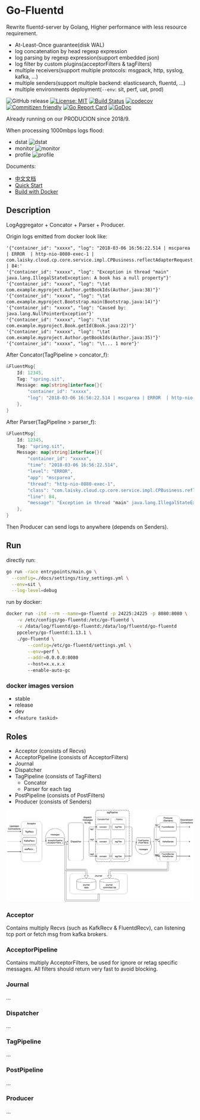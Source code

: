 # Go-Fluentd

Rewrite fluentd-server by Golang, Higher performance with less resource requirement.

* At-Least-Once guarantee(disk WAL)
* log concatenation by head regexp expression
* log parsing by regexp expression(support embedded json)
* log filter by custom plugins(acceptorFilters & tagFilters)
* multiple receivers(support multiple protocols: msgpack, http, syslog, kafka, ...)
* multiple senders(support multiple backend: elasticsearch, fluentd, ...)
* multiple environments deployment(`--env`: sit, perf, uat, prod)

![GitHub release](https://img.shields.io/github/release/Laisky/go-fluentd.svg)
[![License: MIT](https://img.shields.io/badge/License-MIT-yellow.svg)](https://opensource.org/licenses/MIT)
[![Build Status](https://travis-ci.org/Laisky/go-fluentd.svg?branch=master)](https://travis-ci.org/Laisky/go-fluentd)
[![codecov](https://codecov.io/gh/Laisky/go-fluentd/branch/master/graph/badge.svg)](https://codecov.io/gh/Laisky/go-fluentd)
[![Commitizen friendly](https://img.shields.io/badge/commitizen-friendly-brightgreen.svg)](http://commitizen.github.io/cz-cli/)
[![Go Report Card](https://goreportcard.com/badge/github.com/Laisky/go-fluentd)](https://goreportcard.com/report/github.com/Laisky/go-fluentd)
[![GoDoc](https://godoc.org/github.com/Laisky/go-fluentd?status.svg)](https://godoc.org/github.com/Laisky/go-fluentd)

Already running on our PRODUCION since 2018/9.

When processing 1000mbps logs flood:

* dstat
  ![dstat](https://s1.laisky.com/uploads/2020/01/dstat.png)
* monitor
  ![monitor](https://s2.laisky.com/uploads/2020/01/monitor.png)
* profile
  ![profile](https://s3.laisky.com/uploads/2020/01/profile.png)

Documents:

- [中文文档](https://blog.laisky.com/p/go-fluentd/)
- [Quick Start](docs/quickstart.md)
- [Build with Docker](.docker)


## Description

LogAggregator + Concator + Parser + Producer.

Origin logs emitted from docker look like:

```
'{"container_id": "xxxxx", "log": "2018-03-06 16:56:22.514 | mscparea | ERROR  | http-nio-8080-exec-1 | com.laisky.cloud.cp.core.service.impl.CPBusiness.reflectAdapterRequest | 84:'
'{"container_id": "xxxxx", "log": "Exception in thread "main" java.lang.IllegalStateException: A book has a null property"}'
'{"container_id": "xxxxx", "log": "\tat com.example.myproject.Author.getBookIds(Author.java:38)"}'
'{"container_id": "xxxxx", "log": "\tat com.example.myproject.Bootstrap.main(Bootstrap.java:14)"}'
'{"container_id": "xxxxx", "log": "Caused by: java.lang.NullPointerException"}'
'{"container_id": "xxxxx", "log": "\tat com.example.myproject.Book.getId(Book.java:22)"}'
'{"container_id": "xxxxx", "log": "\tat com.example.myproject.Author.getBookIds(Author.java:35)"}'
'{"container_id": "xxxxx", "log": "\t... 1 more"}'
```

After Concator(TagPipeline > concator_f):

```go
&FluentMsg{
    Id: 12345,
    Tag: "spring.sit",
    Message: map[string]interface{}{
        "container_id": "xxxxx",
        "log": "2018-03-06 16:56:22.514 | mscparea | ERROR  | http-nio-8080-exec-1 | com.laisky.cloud.cp.core.service.impl.CPBusiness.reflectAdapterRequest | 84: Exception in thread "main" java.lang.IllegalStateException: A book has a null property\n\tat com.example.myproject.Author.getBookIds(Author.java:38)\n\tat com.example.myproject.Bootstrap.main(Bootstrap.java:14)\nCaused by: java.lang.NullPointerException\n\tat com.example.myproject.Book.getId(Book.java:22)\n\tat com.example.myproject.Author.getBookIds(Author.java:35)\n\t... 1 more",
    },
}
```

After Parser(TagPipeline > parser_f):

```go
&FluentMsg{
    Id: 12345,
    Tag: "spring.sit",
    Message: map[string]interface{}{
        "container_id": "xxxxx",
        "time": "2018-03-06 16:56:22.514",
        "level": "ERROR",
        "app": "mscparea",
        "thread": "http-nio-8080-exec-1",
        "class": "com.laisky.cloud.cp.core.service.impl.CPBusiness.reflectAdapterRequest",
        "line": 84,
        "message": "Exception in thread "main" java.lang.IllegalStateException: A book has a null property\n\tat com.example.myproject.Author.getBookIds(Author.java:38)\n\tat com.example.myproject.Bootstrap.main(Bootstrap.java:14)\nCaused by: java.lang.NullPointerException\n\tat com.example.myproject.Book.getId(Book.java:22)\n\tat com.example.myproject.Author.getBookIds(Author.java:35)\n\t... 1 more",
    },
}
```

Then Producer can send logs to anywhere (depends on Senders).



## Run

directly run:

```sh
go run -race entrypoints/main.go \
  --config=./docs/settings/tiny_settings.yml \
  --env=sit \
  --log-level=debug
```

run by docker:

```sh
docker run -itd --rm --name=go-fluentd -p 24225:24225 -p 8080:8080 \
    -v /etc/configs/go-fluentd:/etc/go-fluentd \
    -v /data/log/fluentd/go-fluentd:/data/log/fluentd/go-fluentd
    ppcelery/go-fluentd:1.13.1 \
    ./go-fluentd \
        --config=/etc/go-fluentd/settings.yml \
        --env=perf \
        --addr=0.0.0.0:8080
        --host=x.x.x.x
        --enable-auto-gc
```


### docker images version

- stable
- release
- dev
- `<feature taskid>`


## Roles

- Acceptor (consists of Recvs)
- AcceptorPipeline (consists of AcceptorFilters)
- Journal
- Dispatcher
- TagPipeline (consists of TagFilters)
    - Concator
    - Parser for each tag
- PostPipeline (consists of PostFilters)
- Producer (consists of Senders)


![architecture](docs/architecture.jpg)


### Acceptor

Contains multiply Recvs (such as KafkRecv & FluentdRecv),
can listening tcp port or fetch msg from kafka brokers.


### AcceptorPipeline

Contains multiply AcceptorFilters, be used for ignore or retag specific messages.
All filters should return very fast to avoid blocking.


### Journal

...


### Dispatcher

...


### TagPipeline

...


### PostPipeline

...


### Producer

...
